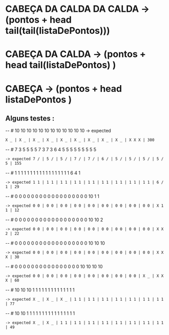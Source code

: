 
# CABEÇA DA CALDA DA CALDA -> (pontos +  head tail(tail(listaDePontos)))
# CABEÇA DA CALDA -> (pontos +  head tail(listaDePontos) )
# CABEÇA -> (pontos +  head listaDePontos )

## Alguns testes :

-- # 10 10 10 10 10 10 10 10 10 10 10 10 
-> expected 
```
X _ | X _ | X _ | X _ | X _ | X _ | X _ | X _ | X _ | X X X | 300
```
-- # 7 3 5 5 5 5 7 3 7 3 6 4 5 5 5 5 5 5 5 5 5 
```
-> expected 7 / | 5 / | 5 / | 7 / | 7 / | 6 / | 5 / | 5 / | 5 / | 5 / 5 | 155
```
-- # 1 1 1 1 1 1 1 1 1 1 1 1 1 1 1 1 1 1 6 4 1 
```
-> expected 1 1 | 1 1 | 1 1 | 1 1 | 1 1 | 1 1 | 1 1 | 1 1 | 1 1 | 6 / 1 | 29
```
-- # 0 0 0 0 0 0 0 0 0 0 0 0 0 0 0 0 0 0 10 1 1 
```
-> expected 0 0 | 0 0 | 0 0 | 0 0 | 0 0 | 0 0 | 0 0 | 0 0 | 0 0 | X 1 1 | 12 
```
-- # 0 0 0 0 0 0 0 0 0 0 0 0 0 0 0 0 0 0 10 10 2 
```
-> expected 0 0 | 0 0 | 0 0 | 0 0 | 0 0 | 0 0 | 0 0 | 0 0 | 0 0 | X X 2 | 22 
```
-- # 0 0 0 0 0 0 0 0 0 0 0 0 0 0 0 0 0 0 10 10 10 
```
-> expected 0 0 | 0 0 | 0 0 | 0 0 | 0 0 | 0 0 | 0 0 | 0 0 | 0 0 | X X X | 30 
```
-- # 0 0 0 0 0 0 0 0 0 0 0 0 0 0 0 0 10 10 10 10 
```
-> expected 0 0 | 0 0 | 0 0 | 0 0 | 0 0 | 0 0 | 0 0 | 0 0 | X _ | X X X | 60
```
-- # 10 10 10 1 1 1 1 1 1 1 1 1 1 1 1 1 1 
```
-> expected X _ | X _ | X _ | 1 1 | 1 1 | 1 1 | 1 1 | 1 1 | 1 1 | 1 1 | 77 
```
-- # 10 10 1 1 1 1 1 1 1 1 1 1 1 1 1 1 1 1 
```
-> expected X _ | X _ | 1 1 | 1 1 | 1 1 | 1 1 | 1 1 | 1 1 | 1 1 | 1 1 | 49
```
